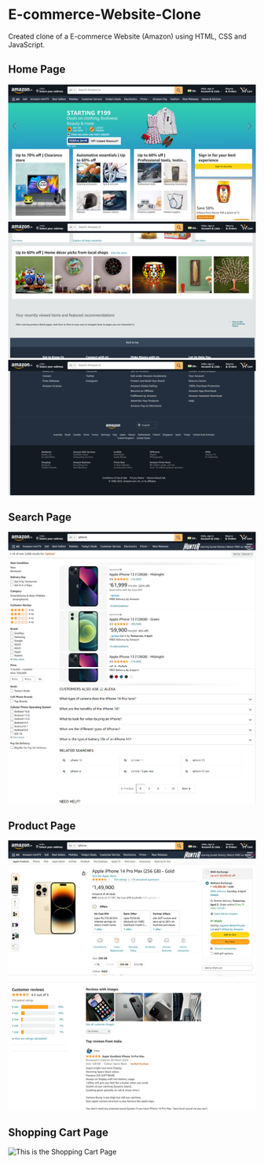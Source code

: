 # E-commerce-Website-Clone
Created clone of a E-commerce Website (Amazon) using HTML, CSS and JavaScript.

## Home Page
![This is the Home Page output](https://github.com/AdyaTech/Front-End-Web-Development/blob/main/JavaScript/E-commerce%20Website%20Clone/Home%20Page/Amazon%20Home%20Page.png)
![This is the Home Page with Footer output](https://github.com/AdyaTech/Front-End-Web-Development/blob/main/JavaScript/E-commerce%20Website%20Clone/Home%20Page/Amazon%20Home%20Page%20with%20Footer%20(Part%201).png)
![This is the Home Page with Footer output](https://github.com/AdyaTech/Front-End-Web-Development/blob/main/JavaScript/E-commerce%20Website%20Clone/Home%20Page/Amazon%20Home%20Page%20with%20Footer%20(Part%202).png)


## Search Page
![This is the Search Page output](https://github.com/AdyaTech/Front-End-Web-Development/blob/main/JavaScript/E-commerce%20Website%20Clone/Search%20Page/Amazon%20Search%20Page%20(Part%201).png)
![This is the Search Page output](https://github.com/AdyaTech/Front-End-Web-Development/blob/main/JavaScript/E-commerce%20Website%20Clone/Search%20Page/Amazon%20Search%20Page%20(Part%202).png)


## Product Page
![This is the Product Page](https://github.com/AdyaTech/Front-End-Web-Development/blob/main/JavaScript/E-commerce%20Website%20Clone/Product%20Page/Amazon%20Product%20Page%20(Part%201).png)
![This is the Product Page](https://github.com/AdyaTech/Front-End-Web-Development/blob/main/JavaScript/E-commerce%20Website%20Clone/Product%20Page/Amazon%20Product%20Page%20(Part%202).png)


## Shopping Cart Page
![This is the Shopping Cart Page]([https://github.com/AdyaTech/Front-End-Web-Development/blob/main/JavaScript/Blog%20Website%20Clone/Privacy%20Policy%20Page/Privacy%20Page.png](https://github.com/AdyaTech/Front-End-Web-Development/blob/main/JavaScript/E-commerce%20Website%20Clone/Shopping%20Cart%20Page/Amazon%20Shopping%20Cart.png)https://github.com/AdyaTech/Front-End-Web-Development/blob/main/JavaScript/E-commerce%20Website%20Clone/Shopping%20Cart%20Page/Amazon%20Shopping%20Cart.png)
